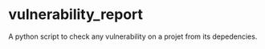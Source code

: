 # vulnerability_report
A python script to check any vulnerability on a projet from its depedencies.
